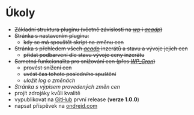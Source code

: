 # Úkoly

* ~~Základní struktura pluginu (včetně závislosti na [_wp_][1] i [_acadp_][2])~~
* ~~Stránka s nastavením pluginu:~~
  - ~~kdy se má spouštět skript na změnu cen~~
* ~~Stránka s přehledem všech [_acadp_][2] inzerátů a stavu a vývoje jejich cen~~
  - ~~přidat podbarvení dle stavu vývoje ceny inzerátu~~
* ~~Samotná funkcionalita pro snižování cen (přes [_WP\_Cron_][3])~~
  - ~~provést snížení cen~~
  - ~~uvést čas tohoto posledního spuštění~~
  - _uložit log o změnách_
* _Stránka s výpisem provedených změn cen_
* projít zdrojáky kvůli kvalitě
* vypublikovat na [GitHub][4] první release (__verze 1.0.0__)
* napsat příspěvek na [ondrejd.com][5]

[1]: https://wordpress.org/
[2]: https://wordpress.org/plugins/advanced-classifieds-and-directory-pro/
[3]: https://developer.wordpress.org/plugins/cron/
[4]: https://github.com/ondrejd/odwp-acadp-lower_price
[5]: https://ondrejd.com/

